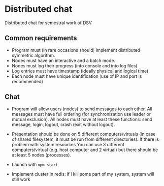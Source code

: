 # Distributed chat

Distributed chat for semestral work of DSV.

## Common requirements

- Program must (in rare occasions should) implement distributed symmetric algorithm.
- Nodes must have an interactive and a batch mode.
- Nodes must log their progress (into console and into log files)
- Log entries must have timestamp (ideally physical and logical time)
- Each node must have unique identification (use of IP and port is recommended)

## Chat

- Program will allow users (nodes) to send messages to each other. All messages must have full ordering (for synchronization use leader or mutual exclusion). All nodes must have at least these functions: send message, login, logout, crash (exit without logout).
- Presentation should be done on 5 different computers/virtuals (in case of shared filesystem, it must be run from different directories). If there is problem with system resources You can use 3 different computers/virtual (e.g. host computer and 2 virtual) but there should be at least 5 nodes (processes).
- Launch with `npm start`

- Implement cluster in redis: if I kill some part of my system, system will still work
